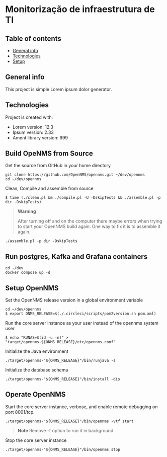 # Monitorização de infraestrutura de TI 
## Table of contents
* [General info](#general-info)
* [Technologies](#technologies)
* [Setup](#setup) 

## General info
This project is simple Lorem ipsum dolor generator.
	
## Technologies
Project is created with:
* Lorem version: 12.3
* Ipsum version: 2.33
* Ament library version: 999

## Build OpeNMS from Source
Get the source from GitHub in your home directory
```
git clone https://github.com/OpenNMS/opennms.git ~/dev/opennms
cd ~/dev/opennms
```
Clean, Compile and assemble from source
```
$ time (./clean.pl && ./compile.pl -U -DskipTests && ./assemble.pl -p dir -DskipTests)
```
> **Warning**
>
> After turning off and on the computer there maybe errors when trying to start your OpenNMS build again. One way to fix it is to assemble it again.
```
./assemble.pl -p dir -DskipTests
```
## Run postgres, Kafka and Grafana containers
```
cd ~/dev
docker compose up -d
```

## Setup OpenNMS
Set the OpenNMS release version in a global environment variable
```
cd ~/dev/opennms
$ export ONMS_RELEASE=$(./.circleci/scripts/pom2version.sh pom.xml)
```
Run the core server instance as your user instead of the opennms system user
```
$ echo "RUNAS=$(id -u -n)" > "target/opennms-${ONMS_RELEASE}/etc/opennms.conf"
```

Initialize the Java environment
```
./target/opennms-"${ONMS_RELEASE}"/bin/runjava -s
```

Initialize the database schema
```
./target/opennms-"${ONMS_RELEASE}"/bin/install -dis
```

## Operate OpenNMS
Start the core server instance, verbose, and enable remote debugging on port 8001/tcp. 
```
./target/opennms-"${ONMS_RELEASE}"/bin/opennms -vtf start
```
> **Note**
> Remove -f option to run it in background

Stop the core server instance
```
./target/opennms-"${ONMS_RELEASE}"/bin/opennms stop
```



